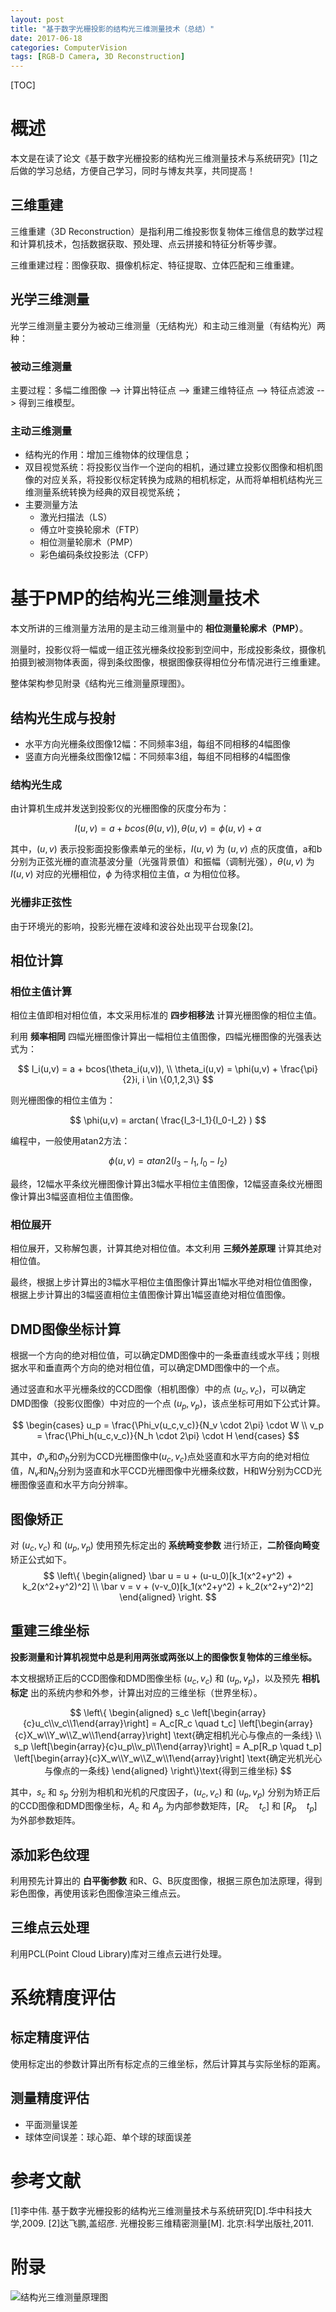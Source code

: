 ```yaml
---
layout: post
title: "基于数字光栅投影的结构光三维测量技术（总结）"
date: 2017-06-18
categories: ComputerVision
tags: [RGB-D Camera, 3D Reconstruction]
---
```


[TOC]

# 概述
本文是在读了论文《基于数字光栅投影的结构光三维测量技术与系统研究》[1]之后做的学习总结，方便自己学习，同时与博友共享，共同提高！  

## 三维重建
三维重建（3D Reconstruction）是指利用二维投影恢复物体三维信息的数学过程和计算机技术，包括数据获取、预处理、点云拼接和特征分析等步骤。  

三维重建过程：图像获取、摄像机标定、特征提取、立体匹配和三维重建。

## 光学三维测量
光学三维测量主要分为被动三维测量（无结构光）和主动三维测量（有结构光）两种：  

### 被动三维测量
主要过程：多幅二维图像 --> 计算出特征点 --> 重建三维特征点 --> 特征点滤波 --> 得到三维模型。

### 主动三维测量
* 结构光的作用：增加三维物体的纹理信息；
* 双目视觉系统：将投影仪当作一个逆向的相机，通过建立投影仪图像和相机图像的对应关系，将投影仪标定转换为成熟的相机标定，从而将单相机结构光三维测量系统转换为经典的双目视觉系统；
* 主要测量方法
  - 激光扫描法（LS）
  - 傅立叶变换轮廓术（FTP）
  - 相位测量轮廓术（PMP）
  - 彩色编码条纹投影法（CFP）


# 基于PMP的结构光三维测量技术
本文所讲的三维测量方法用的是主动三维测量中的 **相位测量轮廓术（PMP）**。  

测量时，投影仪将一幅或一组正弦光栅条纹投影到空间中，形成投影条纹，摄像机拍摄到被测物体表面，得到条纹图像，根据图像获得相位分布情况进行三维重建。

整体架构参见附录《结构光三维测量原理图》。

## 结构光生成与投射
* 水平方向光栅条纹图像12幅：不同频率3组，每组不同相移的4幅图像
* 竖直方向光栅条纹图像12幅：不同频率3组，每组不同相移的4幅图像

### 结构光生成
由计算机生成并发送到投影仪的光栅图像的灰度分布为：

$$ I(u,v) = a + bcos(\theta(u,v)),  \theta(u,v) = \phi(u,v)+ \alpha $$

其中，$(u,v)$ 表示投影面投影像素单元的坐标，$I(u,v)$ 为 $(u,v)$ 点的灰度值，a和b分别为正弦光栅的直流基波分量（光强背景值）和振幅（调制光强），$\theta(u,v)$ 为 $I(u,v)$ 对应的光栅相位，$\phi$ 为待求相位主值，$\alpha$ 为相位位移。

### 光栅非正弦性
由于环境光的影响，投影光栅在波峰和波谷处出现平台现象[2]。

## 相位计算

### 相位主值计算
相位主值即相对相位值，本文采用标准的 **四步相移法** 计算光栅图像的相位主值。

利用 **频率相同** 四幅光栅图像计算出一幅相位主值图像，四幅光栅图像的光强表达式为：

$$
I_i(u,v) = a + bcos(\theta_i(u,v)), \\
\theta_i(u,v) = \phi(u,v) + \frac{\pi}{2}i, i \in \{0,1,2,3\}
$$

则光栅图像的相位主值为：

$$ \phi(u,v) = arctan( \frac{I_3-I_1}{I_0-I_2} ) $$

编程中，一般使用atan2方法：

$$ \phi(u,v) = atan2(I_3-I_1, I_0-I_2 ) $$

最终，12幅水平条纹光栅图像计算出3幅水平相位主值图像，12幅竖直条纹光栅图像计算出3幅竖直相位主值图像。

### 相位展开
相位展开，又称解包裹，计算其绝对相位值。本文利用 **三频外差原理** 计算其绝对相位值。

最终，根据上步计算出的3幅水平相位主值图像计算出1幅水平绝对相位值图像，根据上步计算出的3幅竖直相位主值图像计算出1幅竖直绝对相位值图像。

## DMD图像坐标计算
根据一个方向的绝对相位值，可以确定DMD图像中的一条垂直线或水平线；则根据水平和垂直两个方向的绝对相位值，可以确定DMD图像中的一个点。

通过竖直和水平光栅条纹的CCD图像（相机图像）中的点 $(u_c,v_c)$，可以确定DMD图像（投影仪图像）中对应的一个点 $(u_p,v_p)$，该点坐标可用如下公式计算。

$$
\begin{cases}
u_p = \frac{\Phi_v(u_c,v_c)}{N_v \cdot 2\pi} \cdot W \\
v_p = \frac{\Phi_h(u_c,v_c)}{N_h \cdot 2\pi} \cdot H
\end{cases}
$$

其中，$\Phi_v$和$\Phi_h$分别为CCD光栅图像中$(u_c,v_c)$点处竖直和水平方向的绝对相位值，$N_v$和$N_h$分别为竖直和水平CCD光栅图像中光栅条纹数，H和W分别为CCD光栅图像竖直和水平方向分辨率。

## 图像矫正
对 $(u_c,v_c)$ 和 $(u_p,v_p)$ 使用预先标定出的 **系统畸变参数** 进行矫正，**二阶径向畸变** 矫正公式如下。
$$
\left\{
\begin{aligned}
\bar u = u + (u-u_0)[k_1(x^2+y^2) + k_2(x^2+y^2)^2] \\
\bar v = v + (v-v_0)[k_1(x^2+y^2) + k_2(x^2+y^2)^2]
\end{aligned}
\right.
$$

## 重建三维坐标
**投影测量和计算机视觉中总是利用两张或两张以上的图像恢复物体的三维坐标。**

本文根据矫正后的CCD图像和DMD图像坐标 $(u_c,v_c)$ 和 $(u_p,v_p)$，以及预先 **相机标定** 出的系统内参和外参，计算出对应的三维坐标（世界坐标）。

$$
\left\{
\begin{aligned}
s_c \left[\begin{array}{c}u_c\\v_c\\1\end{array}\right] =
A_c[R_c \quad t_c]
\left[\begin{array}{c}X_w\\Y_w\\Z_w\\1\end{array}\right]
\text{确定相机光心与像点的一条线} \\
s_p \left[\begin{array}{c}u_p\\v_p\\1\end{array}\right] =
A_p[R_p \quad t_p]
\left[\begin{array}{c}X_w\\Y_w\\Z_w\\1\end{array}\right]
\text{确定光机光心与像点的一条线}
\end{aligned}
\right\}\text{得到三维坐标}
$$

其中，$s_c$ 和 $s_p$ 分别为相机和光机的尺度因子，$(u_c,v_c)$ 和 $(u_p,v_p)$ 分别为矫正后的CCD图像和DMD图像坐标，$A_c$ 和 $A_p$ 为内部参数矩阵，$[R_c \quad t_c]$ 和 $[R_p \quad t_p]$ 为外部参数矩阵。

## 添加彩色纹理
利用预先计算出的 **白平衡参数** 和R、G、B灰度图像，根据三原色加法原理，得到彩色图像，再使用该彩色图像渲染三维点云。

## 三维点云处理
利用PCL(Point Cloud Library)库对三维点云进行处理。


# 系统精度评估

## 标定精度评估
使用标定出的参数计算出所有标定点的三维坐标，然后计算其与实际坐标的距离。

## 测量精度评估
* 平面测量误差
* 球体空间误差：球心距、单个球的球面误差

# 参考文献
[1]李中伟. 基于数字光栅投影的结构光三维测量技术与系统研究[D].华中科技大学,2009.
[2]达飞鹏,盖绍彦. 光栅投影三维精密测量[M]. 北京:科学出版社,2011.

# 附录
![结构光三维测量原理图](../images/structurelight_3dmeasurement/structurelight_3dmeasurement.png)
